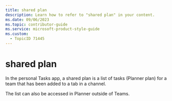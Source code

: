```yaml
---
title: shared plan
description: Learn how to refer to "shared plan" in your content.
ms.date: 09/06/2023
ms.topic: contributor-guide
ms.service: microsoft-product-style-guide
ms.custom:
  - TopicID 71445
---
```



# shared plan

In the personal Tasks app, a shared plan is a list of tasks (Planner plan) for a team that has been added to a tab in a channel.

The list can also be accessed in Planner outside of Teams.

